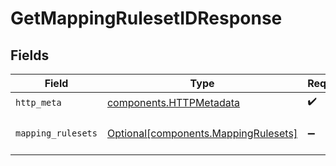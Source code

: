 # GetMappingRulesetIDResponse


## Fields

| Field                                                                              | Type                                                                               | Required                                                                           | Description                                                                        |
| ---------------------------------------------------------------------------------- | ---------------------------------------------------------------------------------- | ---------------------------------------------------------------------------------- | ---------------------------------------------------------------------------------- |
| `http_meta`                                                                        | [components.HTTPMetadata](../../models/components/httpmetadata.md)                 | :heavy_check_mark:                                                                 | N/A                                                                                |
| `mapping_rulesets`                                                                 | [Optional[components.MappingRulesets]](../../models/components/mappingrulesets.md) | :heavy_minus_sign:                                                                 | a list of MappingRuleset objects                                                   |
